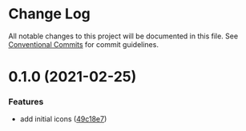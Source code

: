 # Change Log

All notable changes to this project will be documented in this file.
See [Conventional Commits](https://conventionalcommits.org) for commit guidelines.

# 0.1.0 (2021-02-25)

### Features

- add initial icons ([49c18e7](https://github.com/Pagnet/ocean-icons/commit/49c18e7f699c71ef16aebacf8aeca38e174d1839))
